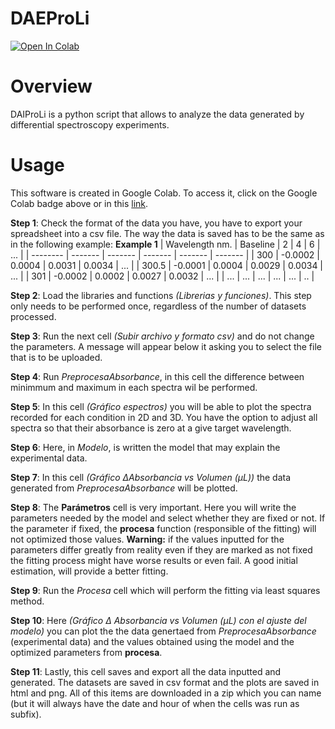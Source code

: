# DAEProLi
[![Open In Colab](https://colab.research.google.com/assets/colab-badge.svg)](https://colab.research.google.com/github/Mario-uni/DAIProLi/blob/main/DAIProLi_6_esp.ipynb)

# Overview
DAIProLi is a python script that allows to analyze the data generated by differential spectroscopy experiments.

# Usage
This software is created in Google Colab. To access it, click on the Google Colab badge above or in this [link](https://colab.research.google.com/github/Mario-uni/DAIProLi/blob/main/DAIProLi_6_esp.ipynb).

**Step 1**: Check the format of the data you have, you have to export your spreadsheet into a csv file. The way the data is saved has to be the same as in the following example:
**Example 1**
| Wavelength nm.    | Baseline |  2 | 4 | 6 | ... |
| -------- | ------- | ------- | ------- | ------- | ------- |
| 300    | -0.0002    | 0.0004     | 0.0031     | 0.0034     | ...   |
| 300.5  | -0.0001    | 0.0004     | 0.0029     | 0.0034     | ...   |
| 301    | -0.0002    | 0.0002     | 0.0027     | 0.0032     | ...   |
| ...    | ...   | ...    | ...   | ...   | ..   |

**Step 2**: Load the libraries and functions *(Librerias y funciones)*. This step only needs to be performed once, regardless of the number of datasets processed.

**Step 3**: Run the next cell *(Subir archivo y formato csv)* and do not change the parameters. A message will appear below it asking you to select the file that is to be uploaded.

**Step 4**: Run *PreprocesaAbsorbance*, in this cell the difference between minimmum and maximum in each spectra wil be performed.

**Step 5**: In this cell *(Gráfico espectros)* you will be able to plot the spectra recorded for each condition in 2D and 3D. You have the option to adjust all spectra so that their absorbance is zero at a give target wavelength.

**Step 6**: Here, in *Modelo*, is written the model that may explain the experimental data.

**Step 7**: In this cell *(Gráfico ΔAbsorbancia vs Volumen (µL))* the data generated from *PreprocesaAbsorbance* will be plotted.

**Step 8**: The **Parámetros** cell is very important. Here you will write the parameters needed by the model and select whether they are fixed or not. If the parameter if fixed, the **procesa** function (responsible of the fitting) will not optimized those values. **Warning:** if the values inputted for the parameters differ greatly from reality even if they are marked as not fixed the fitting process might have worse results or even fail. A good initial estimation, will provide a better fitting.

**Step 9**: Run the *Procesa* cell which will perform the fitting via least squares method.

**Step 10**: Here *(Gráfico Δ Absorbancia vs Volumen (µL) con el ajuste del modelo)* you can plot the the data genertaed from *PreprocesaAbsorbance* (experimental data) and the values obtained using the model and the optimized parameters from **procesa**.

**Step 11**: Lastly, this cell saves and export all the data inputted and generated. The datasets are saved in csv format and the plots are saved in html and png. All of this items are downloaded in a zip which you can name (but it will always have the date and hour of when the cells was run as subfix).
